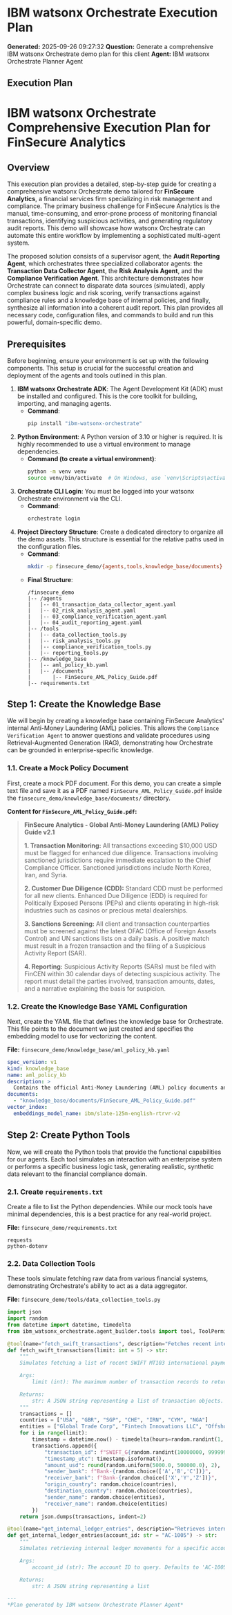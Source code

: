 # IBM watsonx Orchestrate Execution Plan

**Generated:** 2025-09-26 09:27:32
**Question:** Generate a comprehensive IBM watsonx Orchestrate demo plan for this client
**Agent:** IBM watsonx Orchestrate Planner Agent

## Execution Plan

# IBM watsonx Orchestrate Comprehensive Execution Plan for FinSecure Analytics

## Overview

This execution plan provides a detailed, step-by-step guide for creating a comprehensive watsonx Orchestrate demo tailored for **FinSecure Analytics**, a financial services firm specializing in risk management and compliance. The primary business challenge for FinSecure Analytics is the manual, time-consuming, and error-prone process of monitoring financial transactions, identifying suspicious activities, and generating regulatory audit reports. This demo will showcase how watsonx Orchestrate can automate this entire workflow by implementing a sophisticated multi-agent system.

The proposed solution consists of a supervisor agent, the **Audit Reporting Agent**, which orchestrates three specialized collaborator agents: the **Transaction Data Collector Agent**, the **Risk Analysis Agent**, and the **Compliance Verification Agent**. This architecture demonstrates how Orchestrate can connect to disparate data sources (simulated), apply complex business logic and risk scoring, verify transactions against compliance rules and a knowledge base of internal policies, and finally, synthesize all information into a coherent audit report. This plan provides all necessary code, configuration files, and commands to build and run this powerful, domain-specific demo.

## Prerequisites

Before beginning, ensure your environment is set up with the following components. This setup is crucial for the successful creation and deployment of the agents and tools outlined in this plan.

1.  **IBM watsonx Orchestrate ADK**: The Agent Development Kit (ADK) must be installed and configured. This is the core toolkit for building, importing, and managing agents.
    *   **Command**:
        ```bash
        pip install "ibm-watsonx-orchestrate"
        ```
2.  **Python Environment**: A Python version of 3.10 or higher is required. It is highly recommended to use a virtual environment to manage dependencies.
    *   **Command (to create a virtual environment)**:
        ```bash
        python -m venv venv
        source venv/bin/activate  # On Windows, use `venv\Scripts\activate`
        ```
3.  **Orchestrate CLI Login**: You must be logged into your watsonx Orchestrate environment via the CLI.
    *   **Command**:
        ```bash
        orchestrate login
        ```
4.  **Project Directory Structure**: Create a dedicated directory to organize all the demo assets. This structure is essential for the relative paths used in the configuration files.
    *   **Command**:
        ```bash
        mkdir -p finsecure_demo/{agents,tools,knowledge_base/documents}
        ```
    *   **Final Structure**:
        ```
        /finsecure_demo
        |-- /agents
        |   |-- 01_transaction_data_collector_agent.yaml
        |   |-- 02_risk_analysis_agent.yaml
        |   |-- 03_compliance_verification_agent.yaml
        |   |-- 04_audit_reporting_agent.yaml
        |-- /tools
        |   |-- data_collection_tools.py
        |   |-- risk_analysis_tools.py
        |   |-- compliance_verification_tools.py
        |   |-- reporting_tools.py
        |-- /knowledge_base
        |   |-- aml_policy_kb.yaml
        |   |-- /documents
        |       |-- FinSecure_AML_Policy_Guide.pdf
        |-- requirements.txt
        ```

## Step 1: Create the Knowledge Base

We will begin by creating a knowledge base containing FinSecure Analytics' internal Anti-Money Laundering (AML) policies. This allows the `Compliance Verification Agent` to answer questions and validate procedures using Retrieval-Augmented Generation (RAG), demonstrating how Orchestrate can be grounded in enterprise-specific knowledge.

### 1.1. Create a Mock Policy Document

First, create a mock PDF document. For this demo, you can create a simple text file and save it as a PDF named `FinSecure_AML_Policy_Guide.pdf` inside the `finsecure_demo/knowledge_base/documents/` directory.

**Content for `FinSecure_AML_Policy_Guide.pdf`:**

> **FinSecure Analytics - Global Anti-Money Laundering (AML) Policy Guide v2.1**
>
> **1. Transaction Monitoring:** All transactions exceeding $10,000 USD must be flagged for enhanced due diligence. Transactions involving sanctioned jurisdictions require immediate escalation to the Chief Compliance Officer. Sanctioned jurisdictions include North Korea, Iran, and Syria.
>
> **2. Customer Due Diligence (CDD):** Standard CDD must be performed for all new clients. Enhanced Due Diligence (EDD) is required for Politically Exposed Persons (PEPs) and clients operating in high-risk industries such as casinos or precious metal dealerships.
>
> **3. Sanctions Screening:** All client and transaction counterparties must be screened against the latest OFAC (Office of Foreign Assets Control) and UN sanctions lists on a daily basis. A positive match must result in a frozen transaction and the filing of a Suspicious Activity Report (SAR).
>
> **4. Reporting:** Suspicious Activity Reports (SARs) must be filed with FinCEN within 30 calendar days of detecting suspicious activity. The report must detail the parties involved, transaction amounts, dates, and a narrative explaining the basis for suspicion.

### 1.2. Create the Knowledge Base YAML Configuration

Next, create the YAML file that defines the knowledge base for Orchestrate. This file points to the document we just created and specifies the embedding model to use for vectorizing the content.

**File:** `finsecure_demo/knowledge_base/aml_policy_kb.yaml`

```yaml
spec_version: v1
kind: knowledge_base
name: aml_policy_kb
description: >
  Contains the official Anti-Money Laundering (AML) policy documents and regulatory guidelines for FinSecure Analytics. Use this to answer questions about transaction monitoring thresholds, customer due diligence requirements, sanctions screening procedures, and reporting obligations.
documents:
  - "knowledge_base/documents/FinSecure_AML_Policy_Guide.pdf"
vector_index:
  embeddings_model_name: ibm/slate-125m-english-rtrvr-v2
```

## Step 2: Create Python Tools

Now, we will create the Python tools that provide the functional capabilities for our agents. Each tool simulates an interaction with an enterprise system or performs a specific business logic task, generating realistic, synthetic data relevant to the financial compliance domain.

### 2.1. Create `requirements.txt`

Create a file to list the Python dependencies. While our mock tools have minimal dependencies, this is a best practice for any real-world project.

**File:** `finsecure_demo/requirements.txt`
```
requests
python-dotenv
```

### 2.2. Data Collection Tools

These tools simulate fetching raw data from various financial systems, demonstrating Orchestrate's ability to act as a data aggregator.

**File:** `finsecure_demo/tools/data_collection_tools.py`

```python
import json
import random
from datetime import datetime, timedelta
from ibm_watsonx_orchestrate.agent_builder.tools import tool, ToolPermission

@tool(name="fetch_swift_transactions", description="Fetches recent international SWIFT transaction records for analysis.", permission=ToolPermission.ADMIN)
def fetch_swift_transactions(limit: int = 5) -> str:
    """
    Simulates fetching a list of recent SWIFT MT103 international payment transactions.

    Args:
        limit (int): The maximum number of transaction records to return. Defaults to 5.

    Returns:
        str: A JSON string representing a list of transaction objects.
    """
    transactions = []
    countries = ["USA", "GBR", "SGP", "CHE", "IRN", "CYM", "NGA"]
    entities = ["Global Trade Corp", "Fintech Innovations LLC", "Offshore Holdings Ltd", "Ali Hassan", "Mega Ventures Inc."]
    for i in range(limit):
        timestamp = datetime.now() - timedelta(hours=random.randint(1, 72))
        transactions.append({
            "transaction_id": f"SWIFT_G{random.randint(10000000, 99999999)}",
            "timestamp_utc": timestamp.isoformat(),
            "amount_usd": round(random.uniform(5000.0, 500000.0), 2),
            "sender_bank": f"Bank-{random.choice(['A','B','C'])}",
            "receiver_bank": f"Bank-{random.choice(['X','Y','Z'])}",
            "origin_country": random.choice(countries),
            "destination_country": random.choice(countries),
            "sender_name": random.choice(entities),
            "receiver_name": random.choice(entities)
        })
    return json.dumps(transactions, indent=2)

@tool(name="get_internal_ledger_entries", description="Retrieves internal transaction ledger entries from the core accounting system.", permission=ToolPermission.ADMIN)
def get_internal_ledger_entries(account_id: str = "AC-1005") -> str:
    """
    Simulates retrieving internal ledger movements for a specific account.

    Args:
        account_id (str): The account ID to query. Defaults to 'AC-1005'.

    Returns:
        str: A JSON string representing a list

---
*Plan generated by IBM watsonx Orchestrate Planner Agent*

